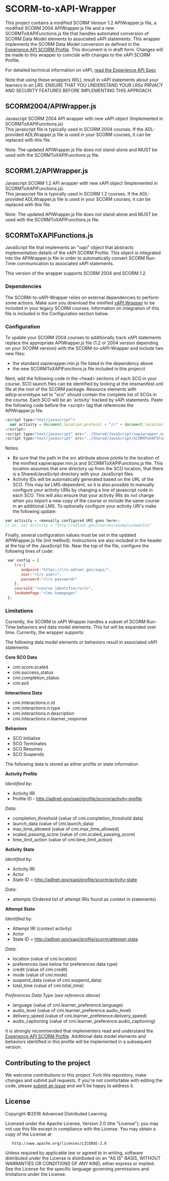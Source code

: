 SCORM-to-xAPI-Wrapper
=====================
This project contains a modified SCORM Version 1.2 APIWrapper.js file, a modified SCORM 2004 APIWrapper.js file and a new SCORMToXAPIFunctions.js file that handles automated conversion of SCORM Data Model elements to associated xAPI statements.  This wrapper implements the SCORM Data Model conversion as defined in the [Experience API SCORM Profile](https://github.com/adlnet/xAPI-SCORM-Profile).  This document is in draft form.  Changes will be made to this wrapper to coincide with changes to the xAPI SCORM Profile.

For detailed technical information on xAPI, [read the Experience API Spec](https://github.com/adlnet/xAPI-Spec/blob/master/xAPI.md)

Note that using these wrappers WILL result in xAPI statements about your learners in an LRS.  ENSURE THAT YOU UNDERSTAND YOUR LRSs PRIVACY AND SECURITY FEATURES BEFORE IMPLEMENTING THIS APPROACH.

## SCORM2004/APIWrapper.js
Javascript SCORM 2004 API wrapper with new xAPI object (Implemented in SCORMToXAPIFunctions.js).  
This javascript file is typically used in SCORM 2004 courses.  If the ADL-provided ADLWrapper.js file is used in your SCORM courses, it can be replaced with this file.

Note: The updated APIWrapper.js file does not stand-alone and MUST be  used with the SCORMToXAPIFunctions.js file.

## SCORM1.2/APIWrapper.js
Javascript SCORM 1.2 API wrapper with new xAPI object (Implemented in SCORMToXAPIFunctions.js).  
This javascript file is typically used in SCORM 1.2 courses.  If the ADL-provided ADLWrapper.js file is used in your SCORM courses, it can be replaced with this file.

Note: The updated APIWrapper.js file does not stand-alone and MUST be  used with the SCORMToXAPIFunctions.js file.

## SCORMToXAPIFunctions.js
JavaScript file that implements an "xapi" object that abstracts implementation details of the xAPI SCORM Profile.  This object is integrated into the APIWrapper.js file in order to automatically convert SCORM Run-Time communication to associated xAPI statements.

This version of the wrapper supports SCORM 2004 and SCORM 1.2.

### Dependencies
The SCORM-to-xAPI-Wrapper relies on external dependencies to perform some actions. Make sure you download the minified [xAPI Wrapper](https://github.com/adlnet/xAPIWrapper/blob/master/xapiwrapper.min.js) to be included in your legacy SCORM courses.  Information on integration of this file is included in the Configuration section below.


### Configuration
To update your SCORM 2004 courses to additionally track xAPI statements replace the appropriate APIWrapper.js file (1.2 or 2004 version depending on your SCORM version) with the SCORM-to-xAPI-Wrapper and include two new files: 

* the standard xapiwrapper.min.js file listed in the dependency above
* the new SCORMToXAPIFunctions.js file included in this projecct


Next, add the following code in the &lt;head&gt; sections of each SCO in your course.  SCO launch files can be identified by looking at the imsmanifest.xml file at the root of the SCORM package.  Resource elements with adlcp:scormtype set to "sco" should contain the complete list of SCOs in the course.  Each SCO will be an 'activity' tracked by xAPI statements.  Paste the following code before the &lt;script&gt; tag that references the APIWrapper.js file.

```JavaScript
<script type="text/javascript">
  var activity = document.location.protocol + "//" + document.location.host + document.location.pathname;
</script>
<script type="text/javascript" src="../Shared/JavaScript/xapiwrapper.min.js"></script>
<script type="text/javascript" src="../Shared/JavaScript/SCORMToXAPIFunctions.js"></script>
```  

Notes:
* Be sure that the path in the src attribute above points to the location of the minified xapiwrapper.min.js and SCORMToXAPIFunctions.js file.  This location assumes that one directory up from the SCO location, that there is a Shared/JavaScript directory with your JavaScript files.
* Activity IDs will be automatically generated based on the URL of the SCO.  This may be LMS-dependent, so it is also possible to manually configure your activity URIs by changing a line of javascript code in each SCO.  This will also ensure that your activity IRIs do not change when you import a new copy of the course or include the same course in an additional LMS.  To optionally configure your activity URI's make the following update:

```JavaScript
var activity = <manually configured URI goes here>;
// ex. var activity = "http://adlnet.gov/courses/example/module1"
```  

Finally, several configuration values must be set in the updated APIWrapper.js file (init method).  Instructions are also included in the header at the top of the JavaScript file. Near the top of the file, configure the following lines of code:
```JavaScript
 var config = {
    lrs:{
       endpoint:"https://lrs.adlnet.gov/xapi/",
       user:"<lrs user>",
       password:"<lrs password>"
    },
    courseId:"<course identifier/uri>",
    lmsHomePage:"<lms homepage>"
 };
```  

### Limitations
Currently, the SCORM to xAPI Wrapper handles a subset of SCORM Run-Time behaviors and data model elements.  This list will be expanded over time.  Currently, the wrapper supports:

The following data model elements or behaviors result in associated xAPI statements:

**Core SCO Data**
* cmi.score.scaled
* cmi.success_status
* cmi.completion_status
* cmi.exit

**Interactions Data**
* cmi.interactions.n.id
* cmi.interactions.n.type
* cmi.interactions.n.description
* cmi.interactions.n.learner_response

**Behaviors**
* SCO Initialize
* SCO Terminates
* SCO Resumes
* SCO Suspends

The following data is stored as either profile or state information

**Activity Profile** 

*Identified by:*
* Activity IRI
* Profile ID - http://adlnet.gov/xapi/profile/scorm/activity-profile

*Data:*
* completion_threshold (value of cmi.completion_threshold data)
* launch_data (value of cmi.launch_data)
* max_time_allowed (value of cmi.max_time_allowed)
* scaled_passing_score (value of cmi.scaled_passing_score)
* time_limit_action (value of cmi.time_limit_action)

**Activity State**

*Identified by:*
* Activity IRI
* Actor
* State ID = http://adlnet.gov/xapi/profile/scorm/activity-state

*Data:*
* attempts (Ordered list of attempt IRIs found as context in statements)

**Attempt State**

*Identified by:*
* Attempt IRI (context activity)
* Actor
* State ID = http://adlnet.gov/xapi/profile/scorm/attempt-state

*Data:*
* location (value of cmi.location)
* preferences (see below for preferences data type)
* credit (value of cmi.credit)
* mode (value of cmi.mode)
* suspend_data (value of cmi.suspend_data)
* total_time (value of cmi.total_time)

*Preferences Data Type (see reference above)*
* language (value of cmi.learner_preference.language)
* audio_level (value of cmi.learner_preference.audio_level)
* delivery_speed (value of cmi.learner_preference.delivery_speed)
* audio_captioning (value of cmi.learner_preference.audio_captioning)

It is strongly recommended that implementers read and understand the [Experience API SCORM Profile](https://github.com/adlnet/xAPI-SCORM-Profile).  Additional data model elements and behaviors identified in this profile will be implemented in a subsequent version.

## Contributing to the project
We welcome contributions to this project. Fork this repository, make changes and submit pull requests. If you're not comfortable with editing the code, please [submit an issue](https://github.com/adlnet/SCORM-to-xAPI-Wrapper/issues) and we'll be happy to address it.  


## License
   Copyright &copy;2016 Advanced Distributed Learning

   Licensed under the Apache License, Version 2.0 (the "License");
   you may not use this file except in compliance with the License.
   You may obtain a copy of the License at

       http://www.apache.org/licenses/LICENSE-2.0

   Unless required by applicable law or agreed to in writing, software
   distributed under the License is distributed on an "AS IS" BASIS,
   WITHOUT WARRANTIES OR CONDITIONS OF ANY KIND, either express or implied.
   See the License for the specific language governing permissions and
   limitations under the License.
